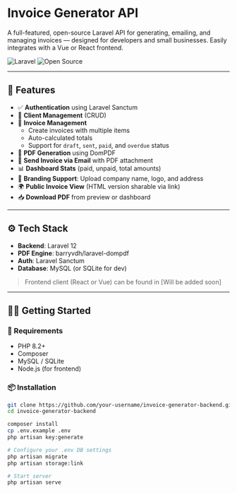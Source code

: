# Invoice Generator API

A full-featured, open-source Laravel API for generating, emailing, and managing invoices — designed for developers and small businesses. Easily integrates with a Vue or React frontend.

![Laravel](https://img.shields.io/badge/built%20with-Laravel-red?style=flat-square)
![Open Source](https://img.shields.io/badge/license-MIT-green?style=flat-square)

---

## 🚀 Features

- ✅ **Authentication** using Laravel Sanctum
- 👥 **Client Management** (CRUD)
- 🧾 **Invoice Management**
    - Create invoices with multiple items
    - Auto-calculated totals
    - Support for `draft`, `sent`, `paid`, and `overdue` status
- 📄 **PDF Generation** using DomPDF
- 📧 **Send Invoice via Email** with PDF attachment
- 📊 **Dashboard Stats** (paid, unpaid, total amounts)
- 🎨 **Branding Support**: Upload company name, logo, and address
- 🌍 **Public Invoice View** (HTML version sharable via link)
- 📥 **Download PDF** from preview or dashboard

---

## ⚙️ Tech Stack

- **Backend**: Laravel 12
- **PDF Engine**: barryvdh/laravel-dompdf
- **Auth**: Laravel Sanctum
- **Database**: MySQL (or SQLite for dev)

> Frontend client (React or Vue) can be found in [Will be added soon]

---

## 🧑‍💻 Getting Started

### 🔧 Requirements
- PHP 8.2+
- Composer
- MySQL / SQLite
- Node.js (for frontend)

### 📦 Installation

```bash
git clone https://github.com/your-username/invoice-generator-backend.git
cd invoice-generator-backend

composer install
cp .env.example .env
php artisan key:generate

# Configure your .env DB settings
php artisan migrate
php artisan storage:link

# Start server
php artisan serve
